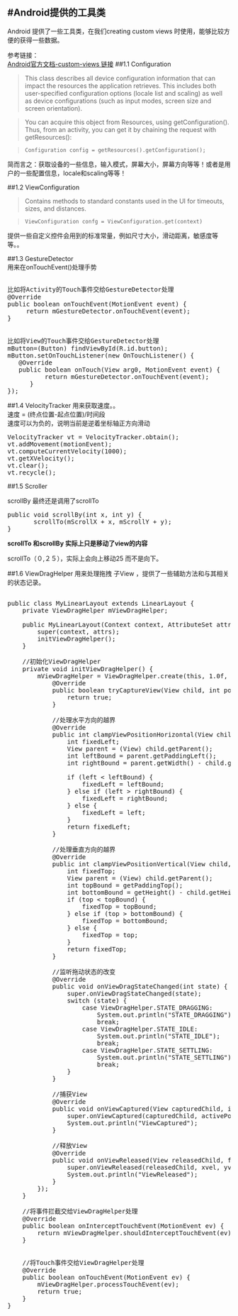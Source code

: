 #Android提供的工具类
---
Android 提供了一些工具类，在我们creating custom views 时使用，能够比较方便的获得一些数据。

  
参考链接：  
[Android官方文档-custom-views 链接](https://developer.android.com/training/custom-views/index.html "Android官方文档-custom-views")
##1.1 Configuration  
>This class describes all device configuration information that can impact the resources the application retrieves. This includes both user-specified configuration options (locale list and scaling) as well as device configurations (such as input modes, screen size and screen orientation).

>You can acquire this object from Resources, using getConfiguration(). Thus, from an activity, you can get it by chaining the request with getResources():


>`Configuration config = getResources().getConfiguration();`

简而言之：获取设备的一些信息，输入模式，屏幕大小，屏幕方向等等！或者是用户的一些配置信息，locale和scaling等等！


##1.2 ViewConfiguration

>Contains methods to standard constants used in the UI for timeouts, sizes, and distances.

>`ViewConfiguration confg = ViewConfiguration.get(context)`

提供一些自定义控件会用到的标准常量，例如尺寸大小，滑动距离，敏感度等等。。

##1.3 GestureDetector  
用来在onTouchEvent()处理手势

<pre>

比如将Activity的Touch事件交给GestureDetector处理
@Override  
public boolean onTouchEvent(MotionEvent event) {  
     return mGestureDetector.onTouchEvent(event);  
} 


比如将View的Touch事件交给GestureDetector处理
mButton=(Button) findViewById(R.id.button);  
mButton.setOnTouchListener(new OnTouchListener() {            
   @Override  
   public boolean onTouch(View arg0, MotionEvent event) {  
          return mGestureDetector.onTouchEvent(event);  
      }  
});  
</pre>

##1.4 VelocityTracker
用来获取速度。。  
速度 = (终点位置-起点位置)/时间段  
速度可以为负的，说明当前是逆着坐标轴正方向滑动  
<pre>
VelocityTracker vt = VelocityTracker.obtain();  
vt.addMovement(motionEvent);  
vt.computeCurrentVelocity(1000);
vt.getXVelocity();
vt.clear();
vt.recycle();
</pre>


##1.5 Scroller  


scrollBy 最终还是调用了scrollTo  
<pre>
public void scrollBy(int x, int y) {   
       scrollTo(mScrollX + x, mScrollY + y);   
} 
</pre>

**scrollTo 和scrollBy 实际上只是移动了view的内容**  


scrollTo（０,２５），实际上会向上移动25 而不是向下。  

##1.6 ViewDragHelper
用来处理拖拽 子View ，提供了一些辅助方法和与其相关的状态记录。  

<pre>

public class MyLinearLayout extends LinearLayout {
    private ViewDragHelper mViewDragHelper;

    public MyLinearLayout(Context context, AttributeSet attrs) {
        super(context, attrs);
        initViewDragHelper();
    }

    //初始化ViewDragHelper
    private void initViewDragHelper() {
        mViewDragHelper = ViewDragHelper.create(this, 1.0f, new ViewDragHelper.Callback() {
            @Override
            public boolean tryCaptureView(View child, int pointerId) {
                return true;
            }

            //处理水平方向的越界
            @Override
            public int clampViewPositionHorizontal(View child, int left, int dx) {
                int fixedLeft;
                View parent = (View) child.getParent();
                int leftBound = parent.getPaddingLeft();
                int rightBound = parent.getWidth() - child.getWidth() - parent.getPaddingRight();

                if (left < leftBound) {
                    fixedLeft = leftBound;
                } else if (left > rightBound) {
                    fixedLeft = rightBound;
                } else {
                    fixedLeft = left;
                }
                return fixedLeft;
            }

            //处理垂直方向的越界
            @Override
            public int clampViewPositionVertical(View child, int top, int dy) {
                int fixedTop;
                View parent = (View) child.getParent();
                int topBound = getPaddingTop();
                int bottomBound = getHeight() - child.getHeight() - parent.getPaddingBottom();
                if (top < topBound) {
                    fixedTop = topBound;
                } else if (top > bottomBound) {
                    fixedTop = bottomBound;
                } else {
                    fixedTop = top;
                }
                return fixedTop;
            }

            //监听拖动状态的改变
            @Override
            public void onViewDragStateChanged(int state) {
                super.onViewDragStateChanged(state);
                switch (state) {
                    case ViewDragHelper.STATE_DRAGGING:
                        System.out.println("STATE_DRAGGING");
                        break;
                    case ViewDragHelper.STATE_IDLE:
                        System.out.println("STATE_IDLE");
                        break;
                    case ViewDragHelper.STATE_SETTLING:
                        System.out.println("STATE_SETTLING");
                        break;
                }
            }

            //捕获View
            @Override
            public void onViewCaptured(View capturedChild, int activePointerId) {
                super.onViewCaptured(capturedChild, activePointerId);
                System.out.println("ViewCaptured");
            }

            //释放View
            @Override
            public void onViewReleased(View releasedChild, float xvel, float yvel) {
                super.onViewReleased(releasedChild, xvel, yvel);
                System.out.println("ViewReleased");
            }
        });
    }

    //将事件拦截交给ViewDragHelper处理
    @Override
    public boolean onInterceptTouchEvent(MotionEvent ev) {
        return mViewDragHelper.shouldInterceptTouchEvent(ev);
    }


    //将Touch事件交给ViewDragHelper处理
    @Override
    public boolean onTouchEvent(MotionEvent ev) {
        mViewDragHelper.processTouchEvent(ev);
        return true;
    }
}
</pre>